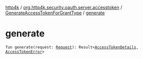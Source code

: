 [http4k](../../index.md) / [org.http4k.security.oauth.server.accesstoken](../index.md) / [GenerateAccessTokenForGrantType](index.md) / [generate](./generate.md)

# generate

`fun generate(request: `[`Request`](../../org.http4k.core/-request/index.md)`): Result<`[`AccessTokenDetails`](../../org.http4k.security/-access-token-details/index.md)`, `[`AccessTokenError`](../../org.http4k.security.oauth.server/-access-token-error.md)`>`